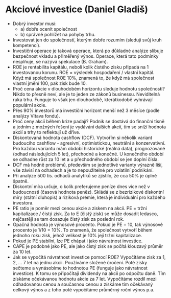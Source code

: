 # Akciové investice (Daniel Gladiš)
* Dobrý investor musí:
  * a) dobře ocenit společnost
  * b) správně pohlížet na pohyby trhu.
* Investovat jen do společností, kterým dobře rozumím (sleduji svůj kruh kompetencí).
* Investiční operace je taková operace, která po důkladné analýze slibuje bezpečnost vkladu a přiměřený výnos. Operace, která tato podmínky nesplňuje, se nazývá spekulace (B. Graham).
* ROE je rentabilita kapitálu, neboli kolik čistého zisku připadá na 1 investovanou korunu. ROE = výsledek hospodaření / vlastní kapitál. Když má společnost ROE 10%, znamená to, že když má společnost vlastní jmění 100, pak zisk bude 10.
* Proč cena akcie v dlouhodobém horizontu sleduje hodnotu společnosti? Nikdo to přesně neví, ale je to jeden ze zákonů businessu. Neviditelná ruka trhu. Funguje to však jen dlouhodobě, kterátkodobě vyhrávají populární akcie.
* Přes 90% investorů má investiční horizont menší než 3 měsíce (podle analýzy Vltava fondu).
* Proč ceny akcií během krize padají? Podnik se dostává do finanční tísně a jedním z možných řešení je vydávání dalších akcií, tím se sníží hodnota akcií a trhy to reflektují už dříve.
* Diskontovaná hodnota cashflow (DCF). Vytvořím si několik variant budoucího cashflow - agresivní, optimistickou, neutrální a konzervativní. Pro každou variantu mám období historické (reálná data), prognozované (odhad následujících 5 let), přechodné a konečné. U konečného období se odhadne růst za 10 let a u přechodného období se jen doplní čísla.
* DCF má hodně problémů, především se jednotlivé varianty výrazně liší, vše závisí na odhadech a je to nepoužitelné pro volatilní podnikání.
* Při analýze 500 tis. odhadů analytiků se zjistilo, že cca 50% je úplně špatně.
* Diskontní míra určuje, o kolik preferujeme peníze dnes více než v budoucnosti (časová hodnota peněz). Skládá se z bezrizikové diskontní míry (státní dluhopis) a riziková prémie, která je individuální pro každého investora.
* PE ratio je poměr mezi cenou akcie a ziskem na akcii. PE = tržní kapitalizace / čistý zisk. Za to E (čistý zisk) se může dosadit ledasco, nejčastěji se tam dosazuje čistý zisk za poslední rok.
* Opačná hodnota je výnosové procento. Pokud je PE = 10, tak výnosové procento je 1/10 = 10%. To znamená, že společnost vytvoří během jednoho roku zisk, jehož velikost je 10% její tržní kapitalizace. 
* Pokud je PE stabilní, lze PE chápat i jako návratnost investice. 
* CAPE je podobné jako PE, ale jako čistý získ se počítá klouzavý průměr za 10 let. 
* Jak se vypočítá návratnost investice pomocí ROE? Vypočítáme zisk za 1, 2, … 7 let na jednu akcii. Používáme složené úročení. Poté zisky sečteme a vynásobíme to hodnotou PE (funguje jako návratnost investice). K tomu se připočítají dividendy na akcii po odpočtu daně. Tím získáme očekávanou hodnotu akcie za 7 let. Vypočítáme rozdíl mezi odhadovanou cenou a současnou cenou a získáme tím očekávaný celkový výnos a z toho poté vypočítáme průměrný roční výnos p.a.
